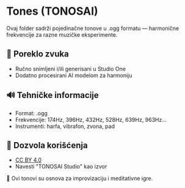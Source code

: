 # Tones (TONOSAI)

Ovaj folder sadrži pojedinačne tonove u .ogg formatu — harmonične frekvencije za razne muzičke eksperimente.

## 🧬 Poreklo zvuka

- Ručno snimljeni i/ili generisani u Studio One
- Dodatno procesirani AI modelom za harmoniju

## 🔊 Tehničke informacije

- Format: .ogg
- Frekvencije: 174Hz, 396Hz, 432Hz, 528Hz, 639Hz, 963Hz...
- Instrumenti: harfa, vibrafon, zvona, pad

## 🪪 Dozvola korišćenja

- [CC BY 4.0](https://creativecommons.org/licenses/by/4.0/)
- Navesti "TONOSAI Studio" kao izvor

🎼 Ovi tonovi su osnova za improvizaciju i meditativne igre.